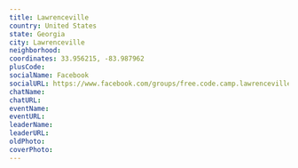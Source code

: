 ```yaml
---
title: Lawrenceville
country: United States
state: Georgia
city: Lawrenceville
neighborhood: 
coordinates: 33.956215, -83.987962
plusCode:
socialName: Facebook
socialURL: https://www.facebook.com/groups/free.code.camp.lawrenceville
chatName:
chatURL:
eventName:
eventURL:
leaderName:
leaderURL:
oldPhoto: 
coverPhoto:
---
```

